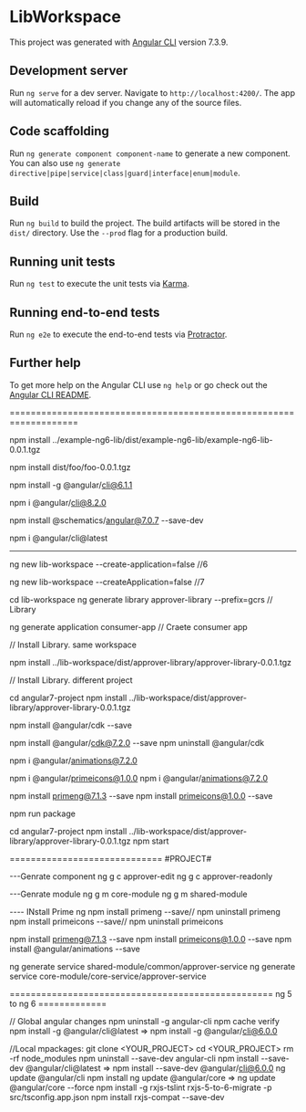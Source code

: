 # LibWorkspace

This project was generated with [Angular CLI](https://github.com/angular/angular-cli) version 7.3.9.

## Development server

Run `ng serve` for a dev server. Navigate to `http://localhost:4200/`. The app will automatically reload if you change any of the source files.

## Code scaffolding

Run `ng generate component component-name` to generate a new component. You can also use `ng generate directive|pipe|service|class|guard|interface|enum|module`.

## Build

Run `ng build` to build the project. The build artifacts will be stored in the `dist/` directory. Use the `--prod` flag for a production build.

## Running unit tests

Run `ng test` to execute the unit tests via [Karma](https://karma-runner.github.io).

## Running end-to-end tests

Run `ng e2e` to execute the end-to-end tests via [Protractor](http://www.protractortest.org/).

## Further help

To get more help on the Angular CLI use `ng help` or go check out the [Angular CLI README](https://github.com/angular/angular-cli/blob/master/README.md).


===================================================================

npm install ../example-ng6-lib/dist/example-ng6-lib/example-ng6-lib-0.0.1.tgz

npm install dist/foo/foo-0.0.1.tgz

npm install -g @angular/cli@6.1.1

npm i @angular/cli@8.2.0

npm install @schematics/angular@7.0.7 --save-dev

npm i @angular/cli@latest


---------------------------

ng new lib-workspace --create-application=false //6

ng new lib-workspace --createApplication=false //7

cd lib-workspace
ng generate library approver-library --prefix=gcrs // Library

ng generate application consumer-app // Craete consumer app

// Install Library. same workspace

npm install ../lib-workspace/dist/approver-library/approver-library-0.0.1.tgz

// Install Library. different project


cd angular7-project
npm install ../lib-workspace/dist/approver-library/approver-library-0.0.1.tgz


npm install @angular/cdk --save

npm install @angular/cdk@7.2.0 --save
npm uninstall @angular/cdk

npm i @angular/animations@7.2.0

npm i @angular/primeicons@1.0.0
npm i @angular/animations@7.2.0


npm install primeng@7.1.3 --save
npm install primeicons@1.0.0 --save

npm run package

cd angular7-project
npm install ../lib-workspace/dist/approver-library/approver-library-0.0.1.tgz
npm start

=============================
#PROJECT#

---Genrate component
ng g c approver-edit
ng g c approver-readonly

---Genrate module
ng g m core-module
ng g m shared-module

---- INstall Prime ng
npm install primeng --save// npm uninstall primeng
npm install primeicons --save// npm uninstall primeicons

npm install primeng@7.1.3 --save
npm install primeicons@1.0.0 --save
npm install @angular/animations --save


ng generate service shared-module/common/approver-service
ng generate service core-module/core-service/approver-service


================================================== ng 5 to ng 6 =============

// Global angular changes
npm uninstall -g angular-cli
npm cache verify
npm install -g @angular/cli@latest => npm install -g @angular/cli@6.0.0

//Local mpackages:
git clone <YOUR_PROJECT>
cd <YOUR_PROJECT>
rm -rf node_modules
npm uninstall --save-dev angular-cli
npm install --save-dev @angular/cli@latest => npm install --save-dev @angular/cli@6.0.0
ng update @angular/cli
npm install
ng update @angular/core => ng update @angular/core --force
npm install -g rxjs-tslint
rxjs-5-to-6-migrate -p src/tsconfig.app.json
npm install rxjs-compat --save-dev

